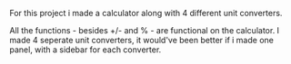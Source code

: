For this project i made a calculator along with 4 different unit converters. 

All the functions - besides +/- and % - are functional on the calculator. I made 4 seperate unit converters, it would've been better if i made one panel, with a sidebar for each converter.  